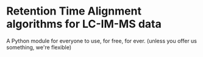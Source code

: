 # Retention Time Alignment algorithms for LC-IM-MS data

A Python module for everyone to use, for free, for ever.
(unless you offer us something, we're flexible)







